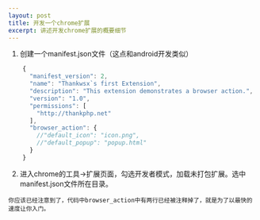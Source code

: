 ```yaml
---
layout: post
title: 开发一个chrome扩展
excerpt: 讲述开发chrome扩展的概要细节
---
```



1. 创建一个manifest.json文件（这点和android开发类似）
```javascript
	{
	  "manifest_version": 2,
	  "name": "Thankwsx`s first Extension",
	  "description": "This extension demonstrates a browser action.",
	  "version": "1.0",
	  "permissions": [
	    "http://thankphp.net"
	  ],
	  "browser_action": {
	    //"default_icon": "icon.png",
	    //"default_popup": "popup.html"
	  }
	}
```

2. 进入chrome的工具->扩展页面，勾选开发者模式，加载未打包扩展。选中manifest.json文件所在目录。

```
你应该已经注意到了，代码中browser_action中有两行已经被注释掉了，就是为了以最快的速度让你入门。
```

